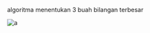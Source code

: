 algoritma menentukan 3 buah bilangan terbesar

![a](https://user-images.githubusercontent.com/45659243/52677818-fcbba580-2f61-11e9-82cc-2b9b5fdd5191.png)

